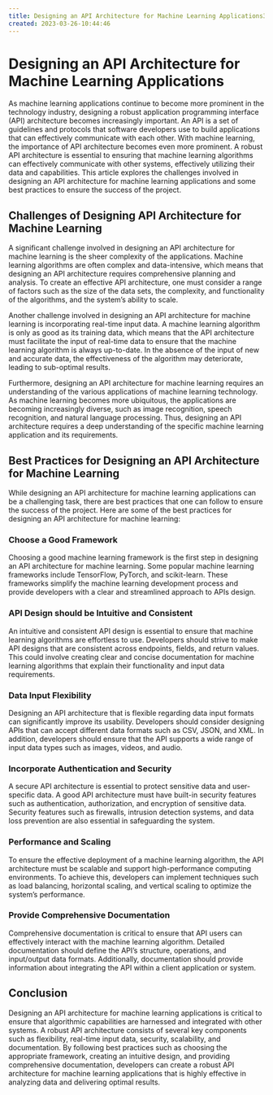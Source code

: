 ```yaml
---
title: Designing an API Architecture for Machine Learning Applications37
created: 2023-03-26-10:44:46
---
```


# Designing an API Architecture for Machine Learning Applications

As machine learning applications continue to become more prominent in the technology industry, designing a robust application programming interface (API) architecture becomes increasingly important. An API is a set of guidelines and protocols that software developers use to build applications that can effectively communicate with each other. With machine learning, the importance of API architecture becomes even more prominent. A robust API architecture is essential to ensuring that machine learning algorithms can effectively communicate with other systems, effectively utilizing their data and capabilities. This article explores the challenges involved in designing an API architecture for machine learning applications and some best practices to ensure the success of the project.

## Challenges of Designing API Architecture for Machine Learning

A significant challenge involved in designing an API architecture for machine learning is the sheer complexity of the applications. Machine learning algorithms are often complex and data-intensive, which means that designing an API architecture requires comprehensive planning and analysis. To create an effective API architecture, one must consider a range of factors such as the size of the data sets, the complexity, and functionality of the algorithms, and the system’s ability to scale.

Another challenge involved in designing an API architecture for machine learning is incorporating real-time input data. A machine learning algorithm is only as good as its training data, which means that the API architecture must facilitate the input of real-time data to ensure that the machine learning algorithm is always up-to-date. In the absence of the input of new and accurate data, the effectiveness of the algorithm may deteriorate, leading to sub-optimal results.

Furthermore, designing an API architecture for machine learning requires an understanding of the various applications of machine learning technology. As machine learning becomes more ubiquitous, the applications are becoming increasingly diverse, such as image recognition, speech recognition, and natural language processing. Thus, designing an API architecture requires a deep understanding of the specific machine learning application and its requirements.

## Best Practices for Designing an API Architecture for Machine Learning

While designing an API architecture for machine learning applications can be a challenging task, there are best practices that one can follow to ensure the success of the project. Here are some of the best practices for designing an API architecture for machine learning:

### Choose a Good Framework

Choosing a good machine learning framework is the first step in designing an API architecture for machine learning. Some popular machine learning frameworks include TensorFlow, PyTorch, and scikit-learn. These frameworks simplify the machine learning development process and provide developers with a clear and streamlined approach to APIs design.

### API Design should be Intuitive and Consistent

An intuitive and consistent API design is essential to ensure that machine learning algorithms are effortless to use. Developers should strive to make API designs that are consistent across endpoints, fields, and return values. This could involve creating clear and concise documentation for machine learning algorithms that explain their functionality and input data requirements.

### Data Input Flexibility

Designing an API architecture that is flexible regarding data input formats can significantly improve its usability. Developers should consider designing APIs that can accept different data formats such as CSV, JSON, and XML. In addition, developers should ensure that the API supports a wide range of input data types such as images, videos, and audio.

### Incorporate Authentication and Security

A secure API architecture is essential to protect sensitive data and user-specific data. A good API architecture must have built-in security features such as authentication, authorization, and encryption of sensitive data. Security features such as firewalls, intrusion detection systems, and data loss prevention are also essential in safeguarding the system.

### Performance and Scaling

To ensure the effective deployment of a machine learning algorithm, the API architecture must be scalable and support high-performance computing environments. To achieve this, developers can implement techniques such as load balancing, horizontal scaling, and vertical scaling to optimize the system’s performance.

### Provide Comprehensive Documentation

Comprehensive documentation is critical to ensure that API users can effectively interact with the machine learning algorithm. Detailed documentation should define the API’s structure, operations, and input/output data formats. Additionally, documentation should provide information about integrating the API within a client application or system.

## Conclusion

Designing an API architecture for machine learning applications is critical to ensure that algorithmic capabilities are harnessed and integrated with other systems. A robust API architecture consists of several key components such as flexibility, real-time input data, security, scalability, and documentation. By following best practices such as choosing the appropriate framework, creating an intuitive design, and providing comprehensive documentation, developers can create a robust API architecture for machine learning applications that is highly effective in analyzing data and delivering optimal results.
